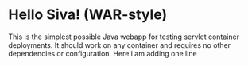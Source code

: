 Hello Siva! (WAR-style)
===============

This is the simplest possible Java webapp for testing servlet container deployments.  It should work on any container and requires no other dependencies or configuration.
Here i am adding one line
